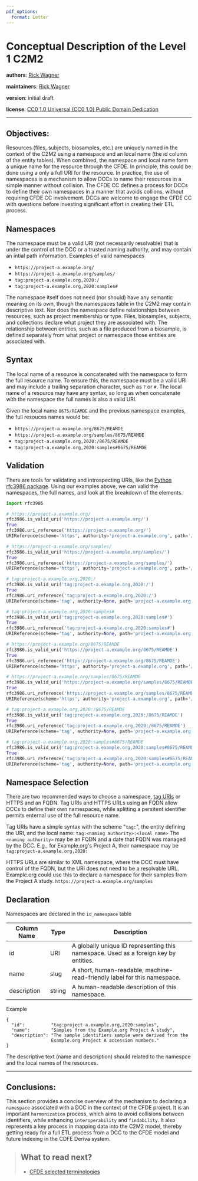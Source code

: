 ```yaml
---
pdf_options:
  format: Letter
---
```


# Conceptual Description of the Level 1 C2M2

**authors**: [Rick Wagner](https://orcid.org/0000-0003-1291-5876)

**maintainers**: [Rick Wagner](https://orcid.org/0000-0003-1291-5876)

**version**: initial draft

**license**: [CC0 1.0 Universal (CC0 1.0) Public Domain Dedication](https://creativecommons.org/publicdomain/zero/1.0/deed.en)

---

## Objectives:

Resources (files, subjects, biosamples, etc.) are uniquely
named in the context of the C2M2 using a namespace and an local name
(the id column of the entity tables). When
combined, the namespace and local name form a unique name for the
resource through the CFDE. In principle, this could be done using a
only a full URI for the resource. In practice, the use of namespaces
is a mechanism to allow DCCs to name their resources in a simple
manner without collision. The CFDE CC defines a process for DCCs to
define their own namespaces in a manner that avoids collions, without
requiring CFDE CC involvement. DCCs are welcome to engage the CFDE CC
with questions before investing significant effort in creating their ETL process.

## Namespaces

The namespace must be a valid URI (not necessarily resolvable) that is
under the control of the DCC or a trusted naming authority, and may
contain an intial path information. Examples of valid namespaces
 * `https://project-a.example.org/`
 * `https://project-a.example.org/samples/`
 * `tag:project-a.example.org,2020:/`
 * `tag:project-a.example.org,2020:samples#`

The namespace itself does not need (nor should) have any
semantic meaning on its own, though the namespaces table in the C2M2 may contain
descriptive text. Nor does the namespace define relationships between
resources, such as project membership or type. Files, biosamples,
subjects, and collections declare what project they are associated
with. The relationship between entities, such as a file produced from
a biosample, is defined separately from what project or namespace
those entities are associated with.

## Syntax

The local name of a resource is concatenated with the namespace to form the full resource name. To ensure
this, the namespace must be a valid URI and may include a trailing separation character, such as `?` or `#`. The local name of a resource may have any syntax, so long as when concatenate with the namespace the full names is also a valid URI.

Given the local name `8675/REAMDE` and the previous namespace
examples, the full resouces names would be:
 * `https://project-a.example.org/8675/REAMDE`
 * `https://project-a.example.org/samples/8675/REAMDE`
 * `tag:project-a.example.org,2020:/8675/REAMDE`
 * `tag:project-a.example.org,2020:samples#8675/REAMDE`
 
## Validation

There are tools for validating and introspecting URIs, like the [Python rfc3986 package](https://pypi.org/project/rfc3986/). Using our examples above, we can valid the namespaces, the full names, and look at the breakdown of the elements.

```python
import rfc3986

# https://project-a.example.org/
rfc3986.is_valid_uri('https://project-a.example.org/')
True
rfc3986.uri_reference('https://project-a.example.org/')
URIReference(scheme='https', authority='project-a.example.org', path='/', query=None, fragment=None)

# https://project-a.example.org/samples/
rfc3986.is_valid_uri('https://project-a.example.org/samples/')
True
rfc3986.uri_reference('https://project-a.example.org/samples/')
URIReference(scheme='https', authority='project-a.example.org', path='/samples/', query=None, fragment=None)

# tag:project-a.example.org,2020:/
rfc3986.is_valid_uri('tag:project-a.example.org,2020:/')
True
rfc3986.uri_reference('tag:project-a.example.org,2020:/')
URIReference(scheme='tag', authority=None, path='project-a.example.org,2020:/', query=None, fragment=None)

# tag:project-a.example.org,2020:samples#
rfc3986.is_valid_uri('tag:project-a.example.org,2020:samples#')
True
rfc3986.uri_reference('tag:project-a.example.org,2020:samples#')
URIReference(scheme='tag', authority=None, path='project-a.example.org,2020:samples', query=None, fragment='')

# https://project-a.example.org/8675/REAMDE
rfc3986.is_valid_uri('https://project-a.example.org/8675/REAMDE')
True
rfc3986.uri_reference('https://project-a.example.org/8675/REAMDE')
URIReference(scheme='https', authority='project-a.example.org', path='/8675/REAMDE', query=None, fragment=None)

# https://project-a.example.org/samples/8675/REAMDE
rfc3986.is_valid_uri('https://project-a.example.org/samples/8675/REAMDE')
True
rfc3986.uri_reference('https://project-a.example.org/samples/8675/REAMDE')
URIReference(scheme='https', authority='project-a.example.org', path='/samples/8675/REAMDE', query=None, fragment=None)

# tag:project-a.example.org,2020:/8675/REAMDE
rfc3986.is_valid_uri('tag:project-a.example.org,2020:/8675/REAMDE')
True
rfc3986.uri_reference('tag:project-a.example.org,2020:/8675/REAMDE')
URIReference(scheme='tag', authority=None, path='project-a.example.org,2020:/8675/REAMDE', query=None, fragment=None)

# tag:project-a.example.org,2020:samples#8675/REAMDE
rfc3986.is_valid_uri('tag:project-a.example.org,2020:samples#8675/REAMDE')
True
rfc3986.uri_reference('tag:project-a.example.org,2020:samples#8675/REAMDE')
URIReference(scheme='tag', authority=None, path='project-a.example.org,2020:samples', query=None, fragment='8675/REAMDE')
```

## Namespace Selection

There are two recommended ways to choose a namespace, [tag URIs](https://en.wikipedia.org/wiki/Tag_URI_scheme)
or HTTPS and an FQDN. Tag URIs and HTTPS URLs using an FQDN allow DCCs
to define their own namespaces, while splitting a persitent identifier
permits enternal use of the full resource name.

Tag URIs have a simple syntax with the scheme "`tag:`", the entity
defining the URI, and the local name:
  `tag:<naming authority>:<local name>`
The `<naming authority>` may be an FQDN and a date that FQDN was managed
by the DCC. E.g., for Example.org's Project A, their namespace may be
  `tag:project-a.example.org,2020:`

HTTPS URLs are similar to XML namespace, where the DCC must have control of the FQDN,
but the URI does not need to be a resolvable URL. Example.org could
use this to declare a namespace for their samples from the Project A study.
  `https://project-a.example.org/samples`

## Declaration

Namespaces are declared in the `id_namespace` table

| Column Name |  Type |        Description |
|------------ | ----- | ------------------ |
| id |  URI | A globally unique ID representing this namespace. Used as a foreign key by entities. |
| name | slug | A short, human-readable, machine-read-friendly label for this namespace. | 
| description | string| A human-readable description of this namespace. |

Example

```
{
  "id":          "tag:project-a.example.org,2020:samples",
  "name":        "Samples from the Example.org Project A study",
  "description": "The sample identifiers sample were derived from the
                 Example.org Project A accession numbers."
}
```

The descriptive text (name and description) should related to the
namespce and the local names of the resources.

---
 
## Conclusions:

This section provides a concise overview of the mechanism to declaring a `namespace` associated with a DCC in the context of the CFDE project. It is an important `harmonization` process, which aims to avoid collisions between identifiers, while enhancing `interoperability` and `findability`. It also represents a key process in mapping data into the C2M2 model, thereby getting ready for a full ETL process from a DCC to the CFDE model and future indexing in the CDFE Deriva system.

> ##  What to read next?
> * [CFDE selected terminologies](../Semantics/cfde-terminologies.md)


